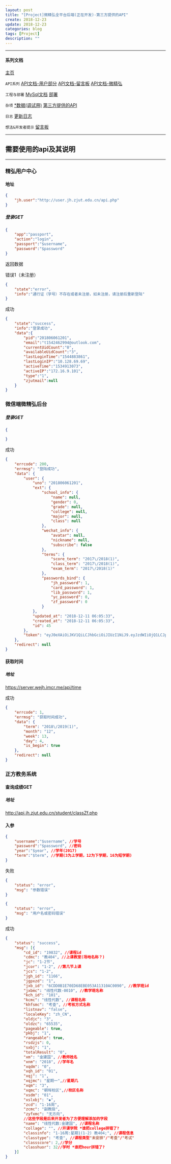 ```yaml
---
layout: post
title: "[Project]微精弘全平台后端(正在开发)-第三方提供的API"
create: 2018-12-23
update: 2018-12-23
categories: blog
tags: [Project]
description: ""
---
```


-------

#### 系列文档

[主页](https://h1542462994.github.io/blog/2018/12/23/aspserver-index/)

`API系列` [API文档-用户部分](https://h1542462994.github.io/blog/2018/12/23/aspserver-api-user/)  [API文档-留言板](https://h1542462994.github.io/blog/2019/01/09/aspserver-api-msgboard/)   [API文档-微精弘](https://h1542462994.github.io/blog/2019/01/09/aspserver-api-wejh/)

`工程与部署` [MySql文档](https://h1542462994.github.io/blog/2018/12/23/aspserver-mysql/)  [部署](https://h1542462994.github.io/blog/2018/12/23/aspserver-deploy/)

`杂项` [*数据(调试用)](https://h1542462994.github.io/blog/2018/12/23/aspserver-data/)    [第三方提供的API](https://h1542462994.github.io/blog/2018/12/23/aspserver-provideapi/)

`日志` [更新日志](https://h1542462994.github.io/blog/2019/01/09/aspserver-updatelog/)

`想法&开发者提示` [留言板](https://h1542462994.github.io/blog/2019/01/03/aspserver-msgboard/)

-------

## 需要使用的api及其说明

------

### 精弘用户中心

#### 地址

```json
{
    "jh.user":"http://user.jh.zjut.edu.cn/api.php"
}
```

##### 登录**GET**

```json
{
    "app":"passport",
    "action":"login",
    "passport":"$username",
    "password":"$password"
}
```

返回数据

错误1（未注册）

```json
{
    "state":"error",
    "info":"通行证（学号）不存在或者未注册，如未注册，请注册后重新登陆"
}
```

成功

```json
{
    "state":"success",
    "info":"登录成功",
    "data":{
        "pid":"201806061201",
        "email":"t1542462994@outlook.com",
        "currentUidCount":"0",
        "availableUidCount":"3",
        "lastLoginTime":"1544883861",
        "lastLoginIP":"10.128.69.69",
        "activeTime":"1534913073",
        "activeIP":"172.16.9.101",
        "type":"1",
        "zjutmail":null
    }
}
```

### 微信端微精弘后台

##### 登录**GET**

```json
{

}
```

成功

```json
{
	"errcode": 200,
	"errmsg": "登陆成功",
	"data": {
		"user": {
			"uno": "201806061201",
			"ext": {
				"school_info": {
					"name": null,
					"gender": 0,
					"grade": null,
					"college": null,
					"major": null,
					"class": null
				},
				"wechat_info": {
					"avatar": null,
					"nickname": null,
					"subscribe": false
				},
				"terms": {
					"score_term": "2017\/2018(1)",
					"class_term": "2017\/2018(1)",
					"exam_term": "2017\/2018(1)"
				},
				"passwords_bind": {
					"jh_password": 1,
					"card_password": 1,
					"lib_password": 1,
					"yc_password": 0,
					"zf_password": 0
				}
			},
			"updated_at": "2018-12-11 06:05:33",
			"created_at": "2018-12-11 06:05:33",
			"id": 45
		},
		"token": "eyJ0eXAiOiJKV1QiLCJhbGciOiJIUzI1NiJ9.eyJzdWIiOjQ1LCJpc3MiOiJodHRwczovL3Rlc3Quc2VydmVyLndlamguaW1jci5tZS9hcGkvbG9naW4iLCJpYXQiOjE1NDQ1MDgzMzMsImV4cCI6MTU0NDU5NDczMywibmJmIjoxNTQ0NTA4MzMzLCJqdGkiOiI5TEVSVXdMWUFuOEt6RjlJIn0.wkjz4MpQDd-RcXmNpaEC7cM6LA0Pdr71OdPgB46QRY8"
	},
	"redirect": null
}
```

#### 获取时间

##### 地址

https://server.wejh.imcr.me/api/time

成功

```json
{
	"errcode": 1,
	"errmsg": "获取时间成功",
	"data": {
		"term": "2018\/2019(1)",
		"month": "12",
		"week": 13,
		"day": 4,
		"is_begin": true
	},
	"redirect": null
}
```

### 正方教务系统

#### 查询成绩**GET**

##### 地址

http://api.jh.zjut.edu.cn/student/classZf.php

#### 入参

```json
{
    "username":"$username", //学号
    "password":"$password", //密码
    "year":"$year", //学年(2017)
    "term":"$term", //学期(3为上学期，12为下学期，16为短学期)
}
```

失败

```json
{
	"status": "error",
	"msg": "参数错误"
}
```

```json
{
	"status": "error",
	"msg": "用户名或密码错误"
}
```

成功

```json
{
	"status": "success",
	"msg": [{
		"cd_id": "19832", //课程id
		"cdmc": "教404", //上课教室(场地名称？)
		"jc": "1-2节",  
		"jcor": "1-2", //第几节上课
		"jcs": "1-2",
		"jgh_id": "1166",
		"jgpxzd": "1",
		"jxb_id": "6CDD0B1E70ED68EBE053A11310AC0090", //教学班id
		"jxbmc": "线性代数-0010", //教学班名称
		"kch_id": "101", 
		"kcmc": "线性代数", //课程名称
		"khfsmc": "考查", //考核方式名称
		"listnav": "false",
		"localeKey": "zh_CN",
		"oldjc": "3",
		"oldzc": "65535",
		"pageable": true,
		"pkbj": "1",
		"rangeable": true,
		"rsdzjs": 0,
		"sxbj": "1",
		"totalResult": "0",
		"xm": "金建国", //教师姓名
		"xnm": "2018", //学年名
		"xqdm": "0",
		"xqh_id": "01",
		"xqj": "1",
		"xqjmc": "星期一",//星期几
		"xqm": "3",
		"xqmc": "朝晖校区",//校区名称
		"xsdm": "01",
		"xslxbj": "◆",
		"zcd": "1-16周",
		"zcmc": "副教授",
		"zyfxmc": "无方向",
        //这些字段是后来开发者为了方便理解添加的字段
		"name": "线性代数:金建国", //课程名称
		"collage": "", //开课学院 *谁把college拼错了?
		"classinfo": "1-16周:星期1(1-2) 教404;", //课程信息
		"classtype": "考查", //课程类型"未安排"/"考查"/"考试"
		"classscore": 2,//学分
		"classhuor": 32//学时 *谁把hour拼错了?
    }]
}
```
